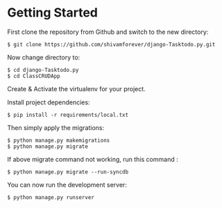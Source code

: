 # Getting Started

First clone the repository from Github and switch to the new directory:

    $ git clone https://github.com/shivamforever/django-Tasktodo.py.git

Now change directory to:

    $ cd django-Tasktodo.py
    $ cd ClassCRUDApp
    
Create & Activate the virtualenv for your project.
    
Install project dependencies:

    $ pip install -r requirements/local.txt
    
Then simply apply the migrations:

    $ python manage.py makemigrations 
    $ python manage.py migrate

If above migrate command not working, run this command :

    $ python manage.py migrate --run-syncdb 

You can now run the development server:

    $ python manage.py runserver
